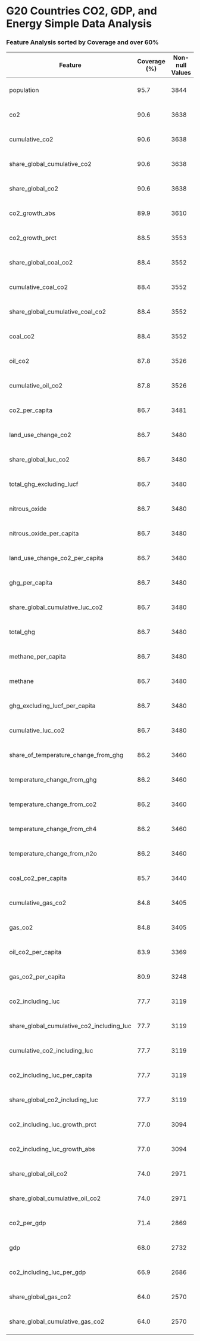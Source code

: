 # G20 Countries CO2, GDP, and Energy Simple Data Analysis
    
### Feature Analysis sorted by Coverage and over 60%

| Feature | Coverage (%) | Non-null Values | Year Range | Countries with Data |
|---------|--------------|-----------------|------------|---------------------|
| population | 95.7 | 3844 | 1750 - 2023 | 20 |
| co2 | 90.6 | 3638 | 1750 - 2023 | 20 |
| cumulative_co2 | 90.6 | 3638 | 1750 - 2023 | 20 |
| share_global_cumulative_co2 | 90.6 | 3638 | 1750 - 2023 | 20 |
| share_global_co2 | 90.6 | 3638 | 1750 - 2023 | 20 |
| co2_growth_abs | 89.9 | 3610 | 1751 - 2023 | 20 |
| co2_growth_prct | 88.5 | 3553 | 1751 - 2023 | 20 |
| share_global_coal_co2 | 88.4 | 3552 | 1750 - 2023 | 20 |
| cumulative_coal_co2 | 88.4 | 3552 | 1750 - 2023 | 20 |
| share_global_cumulative_coal_co2 | 88.4 | 3552 | 1750 - 2023 | 20 |
| coal_co2 | 88.4 | 3552 | 1750 - 2023 | 20 |
| oil_co2 | 87.8 | 3526 | 1750 - 2023 | 20 |
| cumulative_oil_co2 | 87.8 | 3526 | 1750 - 2023 | 20 |
| co2_per_capita | 86.7 | 3481 | 1750 - 2023 | 20 |
| land_use_change_co2 | 86.7 | 3480 | 1850 - 2023 | 20 |
| share_global_luc_co2 | 86.7 | 3480 | 1850 - 2023 | 20 |
| total_ghg_excluding_lucf | 86.7 | 3480 | 1850 - 2023 | 20 |
| nitrous_oxide | 86.7 | 3480 | 1850 - 2023 | 20 |
| nitrous_oxide_per_capita | 86.7 | 3480 | 1850 - 2023 | 20 |
| land_use_change_co2_per_capita | 86.7 | 3480 | 1850 - 2023 | 20 |
| ghg_per_capita | 86.7 | 3480 | 1850 - 2023 | 20 |
| share_global_cumulative_luc_co2 | 86.7 | 3480 | 1850 - 2023 | 20 |
| total_ghg | 86.7 | 3480 | 1850 - 2023 | 20 |
| methane_per_capita | 86.7 | 3480 | 1850 - 2023 | 20 |
| methane | 86.7 | 3480 | 1850 - 2023 | 20 |
| ghg_excluding_lucf_per_capita | 86.7 | 3480 | 1850 - 2023 | 20 |
| cumulative_luc_co2 | 86.7 | 3480 | 1850 - 2023 | 20 |
| share_of_temperature_change_from_ghg | 86.2 | 3460 | 1851 - 2023 | 20 |
| temperature_change_from_ghg | 86.2 | 3460 | 1851 - 2023 | 20 |
| temperature_change_from_co2 | 86.2 | 3460 | 1851 - 2023 | 20 |
| temperature_change_from_ch4 | 86.2 | 3460 | 1851 - 2023 | 20 |
| temperature_change_from_n2o | 86.2 | 3460 | 1851 - 2023 | 20 |
| coal_co2_per_capita | 85.7 | 3440 | 1750 - 2023 | 20 |
| cumulative_gas_co2 | 84.8 | 3405 | 1750 - 2023 | 20 |
| gas_co2 | 84.8 | 3405 | 1750 - 2023 | 20 |
| oil_co2_per_capita | 83.9 | 3369 | 1750 - 2023 | 20 |
| gas_co2_per_capita | 80.9 | 3248 | 1750 - 2023 | 20 |
| co2_including_luc | 77.7 | 3119 | 1850 - 2023 | 20 |
| share_global_cumulative_co2_including_luc | 77.7 | 3119 | 1850 - 2023 | 20 |
| cumulative_co2_including_luc | 77.7 | 3119 | 1850 - 2023 | 20 |
| co2_including_luc_per_capita | 77.7 | 3119 | 1850 - 2023 | 20 |
| share_global_co2_including_luc | 77.7 | 3119 | 1850 - 2023 | 20 |
| co2_including_luc_growth_prct | 77.0 | 3094 | 1851 - 2023 | 20 |
| co2_including_luc_growth_abs | 77.0 | 3094 | 1851 - 2023 | 20 |
| share_global_oil_co2 | 74.0 | 2971 | 1855 - 2023 | 20 |
| share_global_cumulative_oil_co2 | 74.0 | 2971 | 1855 - 2023 | 20 |
| co2_per_gdp | 71.4 | 2869 | 1820 - 2022 | 20 |
| gdp | 68.0 | 2732 | 1820 - 2022 | 19 |
| co2_including_luc_per_gdp | 66.9 | 2686 | 1850 - 2022 | 20 |
| share_global_gas_co2 | 64.0 | 2570 | 1882 - 2023 | 20 |
| share_global_cumulative_gas_co2 | 64.0 | 2570 | 1882 - 2023 | 20 |